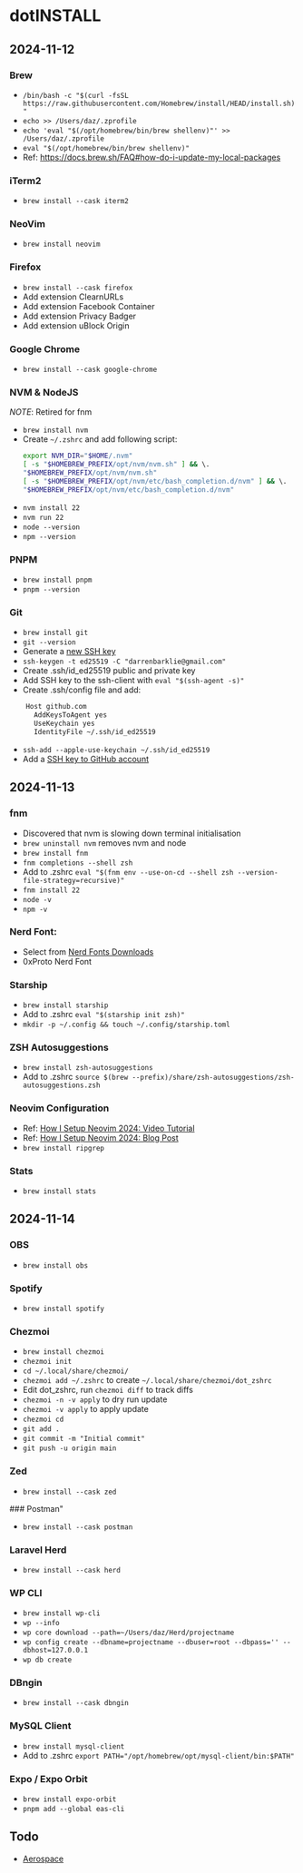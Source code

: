 # dotINSTALL

## 2024-11-12

### Brew

- `/bin/bash -c "$(curl -fsSL https://raw.githubusercontent.com/Homebrew/install/HEAD/install.sh)"`
- `echo >> /Users/daz/.zprofile`
- `echo 'eval "$(/opt/homebrew/bin/brew shellenv)"' >> /Users/daz/.zprofile`
- `eval "$(/opt/homebrew/bin/brew shellenv)"`
- Ref: https://docs.brew.sh/FAQ#how-do-i-update-my-local-packages

### iTerm2

- `brew install --cask iterm2`

### NeoVim

- `brew install neovim` 

### Firefox

- `brew install --cask firefox`
- Add extension ClearnURLs
- Add extension Facebook Container
- Add extension Privacy Badger
- Add extension uBlock Origin

### Google Chrome

- `brew install --cask google-chrome`

### NVM & NodeJS

_NOTE_: Retired for fnm

- `brew install nvm`
- Create `~/.zshrc` and add following script:
    ```zsh
    export NVM_DIR="$HOME/.nvm"
    [ -s "$HOMEBREW_PREFIX/opt/nvm/nvm.sh" ] && \.
    "$HOMEBREW_PREFIX/opt/nvm/nvm.sh"
    [ -s "$HOMEBREW_PREFIX/opt/nvm/etc/bash_completion.d/nvm" ] && \.
    "$HOMEBREW_PREFIX/opt/nvm/etc/bash_completion.d/nvm"
    ```
- `nvm install 22`
- `nvm run 22`
- `node --version`
- `npm --version`

### PNPM

- `brew install pnpm`
- `pnpm --version`

### Git

- `brew install git`
- `git --version`
- Generate a [new SSH key](https://docs.github.com/en/authentication/connecting-to-github-with-ssh/generating-a-new-ssh-key-and-adding-it-to-the-ssh-agent#generating-a-new-ssh-key)
- `ssh-keygen -t ed25519 -C "darrenbarklie@gmail.com"`
- Create .ssh/id_ed25519 public and private key
- Add SSH key to the ssh-client with `eval "$(ssh-agent -s)"`
- Create .ssh/config file and add:
```zsh
    Host github.com
      AddKeysToAgent yes
      UseKeychain yes
      IdentityFile ~/.ssh/id_ed25519
```
- `ssh-add --apple-use-keychain ~/.ssh/id_ed25519`
- Add a [SSH key to GitHub account](https://docs.github.com/en/authentication/connecting-to-github-with-ssh/adding-a-new-ssh-key-to-your-github-account)


## 2024-11-13

### fnm

- Discovered that nvm is slowing down terminal initialisation
- `brew uninstall nvm` removes nvm and node
- `brew install fnm`
- `fnm completions --shell zsh`
- Add to .zshrc `eval "$(fnm env --use-on-cd --shell zsh --version-file-strategy=recursive)"`
- `fnm install 22`
- `node -v`
- `npm -v`


### Nerd Font: 

- Select from [Nerd Fonts Downloads](https://www.nerdfonts.com/font-downloads)
- 0xProto Nerd Font

### Starship

- `brew install starship`
- Add to .zshrc `eval "$(starship init zsh)"`
- `mkdir -p ~/.config && touch ~/.config/starship.toml`

### ZSH Autosuggestions

- `brew install zsh-autosuggestions`
- Add to .zshrc `source $(brew --prefix)/share/zsh-autosuggestions/zsh-autosuggestions.zsh`

### Neovim Configuration

- Ref: [How I Setup Neovim 2024: Video Tutorial](https://www.youtube.com/watch?v=6pAG3BHurdM)
- Ref: [How I Setup Neovim 2024: Blog Post](https://www.josean.com/posts/how-to-setup-neovim-2024)
- `brew install ripgrep` 

### Stats

- `brew install stats`

## 2024-11-14

### OBS

- `brew install obs`

### Spotify

- `brew install spotify`

### Chezmoi

- `brew install chezmoi`
- `chezmoi init`
- `cd ~/.local/share/chezmoi/`
- `chezmoi add ~/.zshrc` to create `~/.local/share/chezmoi/dot_zshrc`
- Edit dot_zshrc, run `chezmoi diff` to track diffs
- `chezmoi -n -v apply` to dry run update
- `chezmoi -v apply` to apply update
- `chezmoi cd`
- `git add .`
- `git commit -m "Initial commit"`
- `git push -u origin main`

### Zed

- `brew install --cask zed`

### Postman"

- `brew install --cask postman`

### Laravel Herd

- `brew install --cask herd`

### WP CLI

- `brew install wp-cli`
- `wp --info`
- `wp core download --path=~/Users/daz/Herd/projectname`
- `wp config create --dbname=projectname --dbuser=root --dbpass='' --dbhost=127.0.0.1`
- `wp db create`

### DBngin

- `brew install --cask dbngin`

### MySQL Client

- `brew install mysql-client`
- Add to .zshrc `export PATH="/opt/homebrew/opt/mysql-client/bin:$PATH"`

### Expo / Expo Orbit

- `brew install expo-orbit`
- `pnpm add --global eas-cli`


## Todo

- [Aerospace](https://nikitabobko.github.io/AeroSpace/guide)
